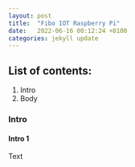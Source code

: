 ```yaml
---
layout: post
title:  "Fibo IOT Raspberry Pi"
date:   2022-06-16 00:12:24 +0100
categories: jekyll update
---
```


## List of contents:
1. Intro
2. Body

### Intro
#### Intro 1
Text